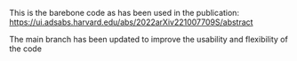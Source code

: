This is the barebone code as has been used in the publication:
https://ui.adsabs.harvard.edu/abs/2022arXiv221007709S/abstract

The main branch has been updated to improve the usability and flexibility of the code
